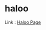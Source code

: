 # haloo



Link : <a href="https://kushwaha-aryan.github.io/haloo/" target="_blank">Haloo Page</a>

